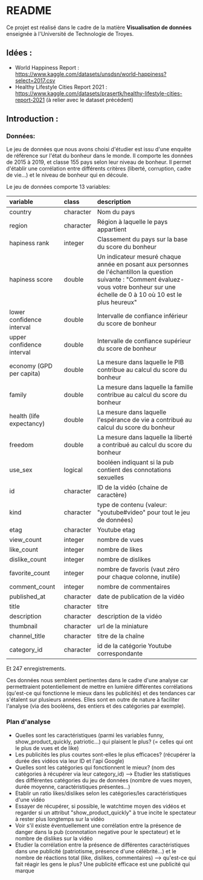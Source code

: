 # README

Ce projet est réalisé dans le cadre de la matière <b>Visualisation de données</b> enseignée à l'Université de Technologie de Troyes.

## Idées :

- World Happiness Report : https://www.kaggle.com/datasets/unsdsn/world-happiness?select=2017.csv
- Healthy Lifestyle Cities Report 2021 : https://www.kaggle.com/datasets/prasertk/healthy-lifestyle-cities-report-2021 (à relier avec le dataset précédent)

## Introduction :

### Données:

Le jeu de données que nous avons choisi d'étudier est issu d'une enquête de référence sur l'état du bonheur dans le monde. Il comporte les données de 2015 à 2019, et classe 155 pays selon leur niveau de bonheur. Il permet d'établir une corrélation entre différents critères (liberté, corruption, cadre de vie...) et le niveau de bonheur qui en découle.

Le jeu de données comporte 13 variables: 
  
|variable                  |class     |description |
|:-------------------------|:---------|:-----------|
|country                   |character | Nom du pays |
|region                    |character | Région à laquelle le pays appartient |
|hapiness rank             |integer   | Classement du pays sur la base du score du bonheur |
|hapiness score            |double    | Un indicateur mesuré chaque année en posant aux personnes de l'échantillon la question suivante : "Comment évaluez-vous votre bonheur sur une échelle de 0 à 10 où 10 est le plus heureux" |
|lower confidence interval |double    | Intervalle de confiance inférieur du score de bonheur |
|upper confidence interval |double    | Intervalle de confiance supérieur du score de bonheur |
|economy (GPD per capita)  |double    | La mesure dans laquelle le PIB contribue au calcul du score du bonheur |
|family                    |double    | La mesure dans laquelle la famille contribue au calcul du score du bonheur |
|health (life expectancy)  |double    | La mesure dans laquelle l'espérance de vie a contribué au calcul du score du bonheur |
|freedom                   |double    | La mesure dans laquelle la liberté a contribué au calcul du score du bonheur |
|use_sex                   |logical   | booléen indiquant si la pub contient des connotations sexuelles |
|id                        |character | ID de la vidéo (chaine de caractère) |
|kind                      |character | type de contenu (valeur: "youtube#video" pour tout le jeu de données) |
|etag                      |character | Youtube etag |
|view_count                |integer   | nombre de vues |
|like_count                |integer   | nombre de likes |
|dislike_count             |integer   | nombre de dislikes |
|favorite_count            |integer   | nombre de favoris (vaut zéro pour chaque colonne, inutile) |
|comment_count             |integer   | nombre de commentaires |
|published_at              |character | date de publication de la vidéo |
|title                     |character | titre |
|description               |character | description de la vidéo |
|thumbnail                 |character | url de la miniature |
|channel_title             |character | titre de la chaîne |
|category_id               |character | id de la catégorie Youtube correspondante |

Et 247 enregistrements.

Ces données nous semblent pertinentes dans le cadre d'une analyse car permettraient potentiellement de mettre en lumière différentes corrélations (qu'est-ce qui fonctionne le mieux dans les publicités) et des tendances car s'étalent sur plusieurs années. Elles sont en outre de nature à faciliter l'analyse (via des booléens, des entiers et des catégories par exemple).

### Plan d'analyse

- Quelles sont les caractéristiques (parmi les variables funny, show_product_quickly, patriotic...) qui plaisent le plus? (= celles qui ont le plus de vues et de like)
- Les publicités les plus courtes sont-elles le plus efficaces? (récupérer la durée des vidéos via leur ID et l'api Google)
- Quelles sont les catégories qui fonctionnent le mieux? (nom des catégories à récupérer via leur category_id)
 --> Etudier les statistiques des différentes catégories du jeu de données (nombre de vues moyen, durée moyenne, caractéristiques présentes...)
- Etablir un ratio likes/dislikes selon les catégories/les caractéristiques d'une vidéo
- Essayer de récupérer, si possible, le watchtime moyen des vidéos et regarder si un attribut "show_product_quickly" à true incite le spectateur à rester plus longtemps sur la vidéo
- Voir s'il existe éventuellement une corrélation entre la présence de danger dans la pub (connotation negative pour le spectateur) et le nombre de dislikes sur la vidéo
- Etudier la corrélation entre la présence de différentes caractéristiques dans une publicité (patriotisme, présence d'une célébrité...) et le nombre de réactions total (like, dislikes, commentaires) --> qu'est-ce qui fait réagir les gens le plus? Une publicité efficace est une publicité qui marque
